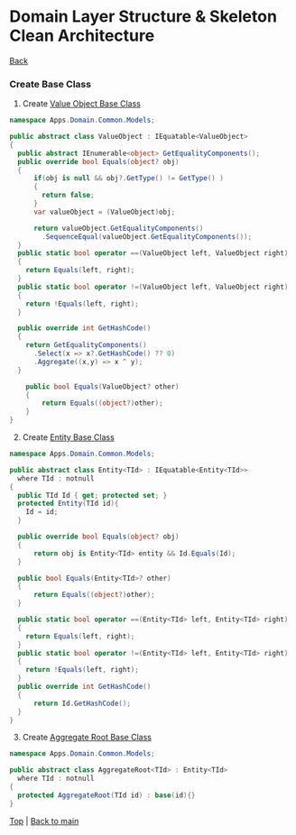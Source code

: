 # Domain Layer Structure & Skeleton  Clean Architecture

[Back][1]

### Create Base Class

1. Create [Value Object Base Class][2]
```csharp
namespace Apps.Domain.Common.Models;

public abstract class ValueObject : IEquatable<ValueObject>
{
  public abstract IEnumerable<object> GetEqualityComponents();
  public override bool Equals(object? obj)
  {
      if(obj is null && obj?.GetType() != GetType() )
      {
        return false;
      }
      var valueObject = (ValueObject)obj;

      return valueObject.GetEqualityComponents()
        .SequenceEqual(valueObject.GetEqualityComponents());
  }
  public static bool operator ==(ValueObject left, ValueObject right)
  {
    return Equals(left, right);
  }
  public static bool operator !=(ValueObject left, ValueObject right)
  {
    return !Equals(left, right);
  }

  public override int GetHashCode()
  {
    return GetEqualityComponents()
      .Select(x => x?.GetHashCode() ?? 0)
      .Aggregate((x,y) => x ^ y);
  }

    public bool Equals(ValueObject? other)
    {
        return Equals((object?)other);
    }
} 
```

2. Create [Entity Base Class][3]
```csharp
namespace Apps.Domain.Common.Models;

public abstract class Entity<TId> : IEquatable<Entity<TId>>
  where TId : notnull
{
  public TId Id { get; protected set; }
  protected Entity(TId id){
    Id = id;
  }

  public override bool Equals(object? obj)
  {
      return obj is Entity<TId> entity && Id.Equals(Id);
  }

  public bool Equals(Entity<TId>? other)
  {
      return Equals((object?)other);
  }

  public static bool operator ==(Entity<TId> left, Entity<TId> right)
  {
    return Equals(left, right);
  }
  public static bool operator !=(Entity<TId> left, Entity<TId> right)
  {
    return !Equals(left, right);
  }
  public override int GetHashCode()
  {
      return Id.GetHashCode();
  }
}
```

3. Create [Aggregate Root Base Class][4]
```csharp
namespace Apps.Domain.Common.Models;

public abstract class AggregateRoot<TId> : Entity<TId>
  where TId : notnull
{
  protected AggregateRoot(TId id) : base(id){}
}
```

[Top][0] | [Back to main][1]

[0]:#domain-layer-structure--skeleton--clean-architecture
[1]:../../readme.md#contents
[2]:../../Apps/03-Apps.Domain/Common/Models/ValueObject.cs
[3]:../../Apps/03-Apps.Domain/Common/Models/Entity.cs
[4]:../../Apps/03-Apps.Domain/Common/Models/AggregateRoot.cs